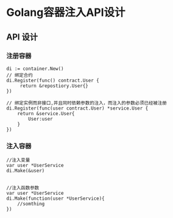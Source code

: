 # Golang容器注入API设计
## API 设计

### 注册容器
```golang
di := container.New()
// 绑定合约
di.Register(func() contract.User {
	 return &repostiory.User{}
})

// 绑定实例而非接口,并且同时依赖参数的注入，而注入的参数必须已经被注册
di.Register(func(user contract.User) *service.User {
    return &service.User{
		User:user
	}
})
```

### 注入容器
```golang
//注入变量
var user *UserService
di.Make(&user)


//注入函数参数
var user *UserService
di.Make(function(user *UserService){
    //somthing
})
```